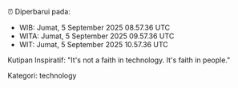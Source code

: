 ⏰ Diperbarui pada:
- WIB: Jumat, 5 September 2025 08.57.36 UTC
- WITA: Jumat, 5 September 2025 09.57.36 UTC
- WIT: Jumat, 5 September 2025 10.57.36 UTC

Kutipan Inspiratif:
"It's not a faith in technology. It's faith in people."


Kategori: technology

